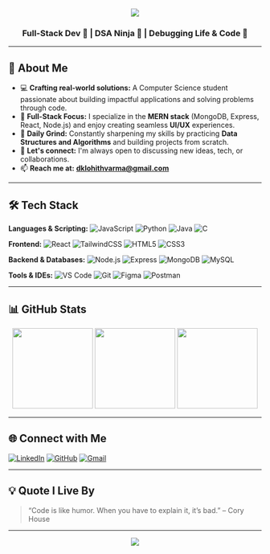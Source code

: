 <h1 align="center">
  <img src="https://readme-typing-svg.herokuapp.com?font=Fira+Code&size=28&pause=1000&color=00F7FF&center=true&vCenter=true&width=600&repeat=false&lines=Hi+%F0%9F%91%8B%2C+I'm+Lohith+Varma" />
</h1>

<h3 align="center">
  Full-Stack Dev 🚀 | DSA Ninja 🥷 | Debugging Life & Code 🐞
</h3>

---

## 🌟 About Me

- 💻 **Crafting real-world solutions:** A Computer Science student passionate about building impactful applications and solving problems through code.
- 🚀 **Full-Stack Focus:** I specialize in the **MERN stack** (MongoDB, Express, React, Node.js) and enjoy creating seamless **UI/UX** experiences.
- 🧠 **Daily Grind:** Constantly sharpening my skills by practicing **Data Structures and Algorithms** and building projects from scratch.
- 💬 **Let's connect:** I'm always open to discussing new ideas, tech, or collaborations.
- 📫 **Reach me at:** **dklohithvarma@gmail.com**

---

## 🛠 Tech Stack  

**Languages & Scripting:**
![JavaScript](https://img.shields.io/badge/-JavaScript-323330?style=flat&logo=javascript) ![Python](https://img.shields.io/badge/-Python-3776AB?style=flat&logo=python&logoColor=white) ![Java](https://img.shields.io/badge/-Java-007396?style=flat&logo=java&logoColor=white) ![C](https://img.shields.io/badge/-C-A8B9CC?style=flat&logo=c&logoColor=black)

**Frontend:**
![React](https://img.shields.io/badge/-React-20232A?style=flat&logo=react) ![TailwindCSS](https://img.shields.io/badge/-TailwindCSS-38B2AC?style=flat&logo=tailwind-css&logoColor=white) ![HTML5](https://img.shields.io/badge/-HTML5-E34F26?style=flat&logo=html5&logoColor=white) ![CSS3](https://img.shields.io/badge/-CSS3-1572B6?style=flat&logo=css3)

**Backend & Databases:**
![Node.js](https://img.shields.io/badge/-Node.js-339933?style=flat&logo=node.js&logoColor=white) ![Express](https://img.shields.io/badge/-Express-000000?style=flat&logo=express) ![MongoDB](https://img.shields.io/badge/-MongoDB-47A248?style=flat&logo=mongodb&logoColor=white) ![MySQL](https://img.shields.io/badge/-MySQL-4479A1?style=flat&logo=mysql&logoColor=white)

**Tools & IDEs:**
![VS Code](https://img.shields.io/badge/-VS%20Code-0078D4?style=flat&logo=visual-studio-code) ![Git](https://img.shields.io/badge/-Git-F05032?style=flat&logo=git&logoColor=white) ![Figma](https://img.shields.io/badge/-Figma-F24E1E?style=flat&logo=figma&logoColor=white) ![Postman](https://img.shields.io/badge/-Postman-FF6C37?style=flat&logo=postman&logoColor=white)

---

## 📊 GitHub Stats  

<p align="center">
  <img src="https://github-readme-stats.vercel.app/api?username=lohith-varma&show_icons=true&theme=radical" height="160" />
  <img src="https://github-readme-streak-stats.herokuapp.com/?user=lohith-varma&theme=radical" height="160" />
  <img src="https://github-readme-stats.vercel.app/api/top-langs/?username=lohith-varma&layout=compact&theme=radical" height="160" />
</p>

---

## 🌐 Connect with Me  

[![LinkedIn](https://img.shields.io/badge/LinkedIn-0077B5?style=for-the-badge&logo=linkedin&logoColor=white)]([https://linkedin.com/in/yourlinkedin](https://www.linkedin.com/in/danthuluri-krishna-lohith-varma/))  [![GitHub](https://img.shields.io/badge/GitHub-100000?style=for-the-badge&logo=github&logoColor=white)](https://github.com/lohith-varma)  [![Gmail](https://img.shields.io/badge/Gmail-D14836?style=for-the-badge&logo=gmail&logoColor=white)](mailto:dklohithvarma@gmail.com)  

---

## 💡 Quote I Live By  
> “Code is like humor. When you have to explain it, it’s bad.” – Cory House  

---

<p align="center">
  <img src="https://komarev.com/ghpvc/?username=lohith-varma&label=Profile+Views&color=00F7FF&style=flat" />
</p>
